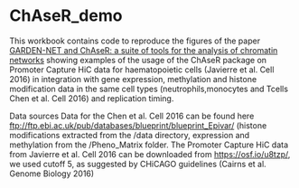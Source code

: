 # ChAseR_demo
This workbook contains code to reproduce the figures of the paper [GARDEN-NET and ChAseR: a suite of tools for the analysis of chromatin networks](https://doi.org/10.1101/717298) showing examples of the usage of the ChAseR package on Promoter Capture HiC data for haematopoietic cells  (Javierre et al. Cell 2016) in integration with gene expression, methylation and histone modification data in the same cell types (neutrophils,monocytes and Tcells Chen et al. Cell 2016) and replication timing.

Data sources
Data for the Chen et al. Cell 2016 can be found here ftp://ftp.ebi.ac.uk/pub/databases/blueprint/blueprint_Epivar/
(histone modifications extracted from the /data directory, expression and methylation from the /Pheno_Matrix folder. 
The Promoter Capture HiC data from Javierre et al. Cell 2016 can be downloaded from https://osf.io/u8tzp/, we used cutoff 5, as suggested by CHiCAGO guidelines (Cairns et al. Genome Biology 2016)

